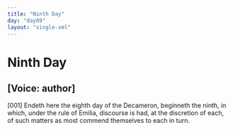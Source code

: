 ```yaml
---
title: "Ninth Day"
day: "day09"
layout: "single-xml"
---
```

<div id="day09" ruler="emilia" type="Day">
 <h1>
  Ninth Day
 </h1>
 <argument>
  <p>
   <h2>
    [Voice: author]
   </h2>
  </p>
  <p>
   <a name="p09990001">
    [001]
   </a>
   Endeth here the eighth day of the Decameron, beginneth
 the ninth, in which, under the rule of Emilia, discourse
 is had, at the discretion of each, of such matters as
 most commend themselves to each in turn.
  </p>
 </argument>
</div>
